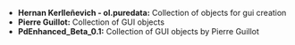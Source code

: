 * **Hernan Kerlleñevich - ol.puredata:** Collection of objects for gui creation
* **Pierre Guillot:** Collection of GUI objects
* **PdEnhanced_Beta_0.1:** Collection of GUI objects by Pierre Guillot
